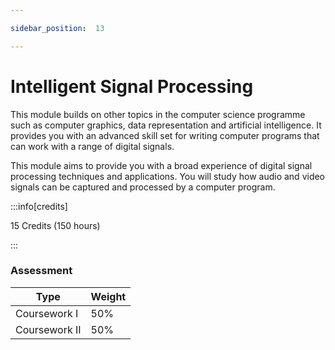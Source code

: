 ```yaml
---

sidebar_position:  13

---
```


# Intelligent Signal Processing
  
This module builds on other topics in the computer science programme such as computer graphics, data representation and artificial intelligence. It provides you with an advanced skill set for writing computer programs that can work with a range of digital signals.

This module aims to provide you with a broad experience of digital signal processing techniques and applications. You will study how audio and video signals can be captured and processed by a computer program.

:::info[credits]

15 Credits (150 hours)

:::

### Assessment

|Type       |Weight|
|-----------|------|
|Coursework I  |50%   |
|Coursework II |50%   |